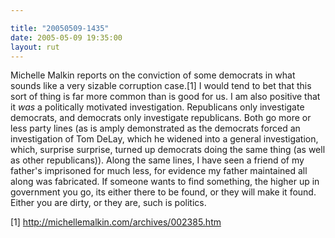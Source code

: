 ```yaml
---

title: "20050509-1435"
date: 2005-05-09 19:35:00
layout: rut
---
```


<p>Michelle Malkin reports on the conviction of some democrats in
what sounds like a very sizable corruption case.[1] I would tend
to bet that this sort of thing is far more common than is good
for us.  I am also positive that it <em>was</em> a politically
motivated investigation.  Republicans only investigate democrats,
and democrats only investigate republicans.  Both go more or less
party lines (as is amply demonstrated as the democrats forced
an investigation of Tom DeLay, which he widened into a general
investigation, which, surprise surprise, turned up democrats doing
the same thing (as well as other republicans)).  Along the same
lines, I have seen a friend of my father's imprisoned for much
less, for evidence my father maintained all along was fabricated.
If someone wants to find something, the higher up in government
you go, its either there to be found, or they will make it found.
Either you are dirty, or they are, such is politics.</p>

[1] http://michellemalkin.com/archives/002385.htm

